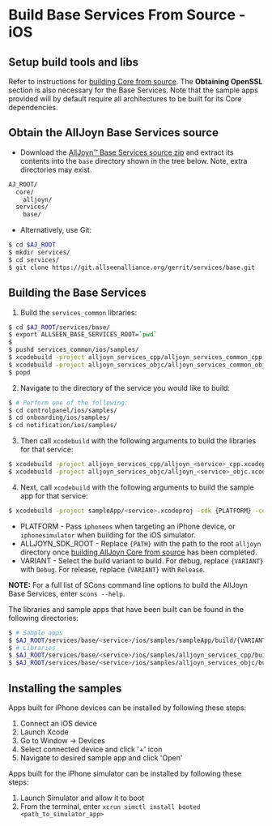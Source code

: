 # Build Base Services From Source - iOS

## Setup build tools and libs

Refer to instructions for [building Core from source][core].
The **Obtaining OpenSSL** section is also necessary for the Base Services.
Note that the sample apps provided will by default require all architectures to
be built for its Core dependencies.

## Obtain the AllJoyn Base Services source

* Download the [AllJoyn&trade; Base Services source zip][download] and extract
its contents into the `base` directory shown in the tree below. Note, extra
directories may exist.
```sh
AJ_ROOT/
  core/
    alljoyn/
  services/
    base/
```
* Alternatively, use Git:
```sh
$ cd $AJ_ROOT
$ mkdir services/
$ cd services/
$ git clone https://git.allseenalliance.org/gerrit/services/base.git
```

## Building the Base Services 

1. Build the `services_common` libraries:
```sh
$ cd $AJ_ROOT/services/base/
$ export ALLSEEN_BASE_SERVICES_ROOT=`pwd`
$ 
$ pushd services_common/ios/samples/
$ xcodebuild -project alljoyn_services_cpp/alljoyn_services_common_cpp.xcodeproj -sdk {PLATFORM} -configuration {VARIANT} ALLJOYN_SDK_ROOT={PATH}
$ xcodebuild -project alljoyn_services_objc/alljoyn_services_common_objc.xcodeproj -sdk {PLATFORM} -configuration {VARIANT} ALLJOYN_SDK_ROOT={PATH}
$ popd
```
2. Navigate to the directory of the service you would like to build:
```sh
$ # Perform one of the following:
$ cd controlpanel/ios/samples/
$ cd onboarding/ios/samples/
$ cd notification/ios/samples/
```
3. Then call `xcodebuild` with the following arguments to build the libraries for that service:
```sh
$ xcodebuild -project alljoyn_services_cpp/alljoyn_<service>_cpp.xcodeproj -sdk {PLATFORM} -configuration {VARIANT} ALLJOYN_SDK_ROOT={PATH}
$ xcodebuild -project alljoyn_services_objc/alljoyn_<service>_objc.xcodeproj -sdk {PLATFORM} -configuration {VARIANT} ALLJOYN_SDK_ROOT={PATH}
```
4. Next, call `xcodebuild` with the following arguments to build the sample app for that service:
```sh
$ xcodebuild -project sampleApp/<service>.xcodeproj -sdk {PLATFORM} -configuration {VARIANT} ALLJOYN_SDK_ROOT={PATH} ENABLE_BITCODE=NO
```


* PLATFORM - Pass `iphoneos` when targeting an iPhone device, or
`iphonesimulator` when building for the iOS simulator.
* ALLJOYN_SDK_ROOT - Replace `{PATH}` with the path to the root `alljoyn`
directory once [building AllJoyn Core from source][core] has been completed.
* VARIANT - Select the build variant to build. For debug, replace `{VARIANT}`
with `Debug`. For release, replace `{VARIANT}` with `Release`.


**NOTE:** For a full list of SCons command line options to build
the AllJoyn Base Services, enter `scons --help`.

The libraries and sample apps that have been built can be found in the
following directories:
```sh
$ # Sample apps
$ $AJ_ROOT/services/base/<service>/ios/samples/sampleApp/build/{VARIANT}-{SDK}/
$ # Libraries
$ $AJ_ROOT/services/base/<service>/ios/samples/alljoyn_services_cpp/build/{VARIANT}-{SDK}/
$ $AJ_ROOT/services/base/<service>/ios/samples/alljoyn_services_objc/build/{VARIANT}-{SDK}/
```

## Installing the samples

Apps built for iPhone devices can be installed by following these steps:
1. Connect an iOS device
2. Launch Xcode
3. Go to Window -> Devices
4. Select connected device and click '+' icon
5. Navigate to desired sample app and click 'Open'

Apps built for the iPhone simulator can be installed by following these steps:
1. Launch Simulator and allow it to boot
2. From the terminal, enter `xcrun simctl install booted <path_to_simulator_app>`

[core]: /develop/building/ios-osx/build-source
[download]: https://allseenalliance.org/framework/download
